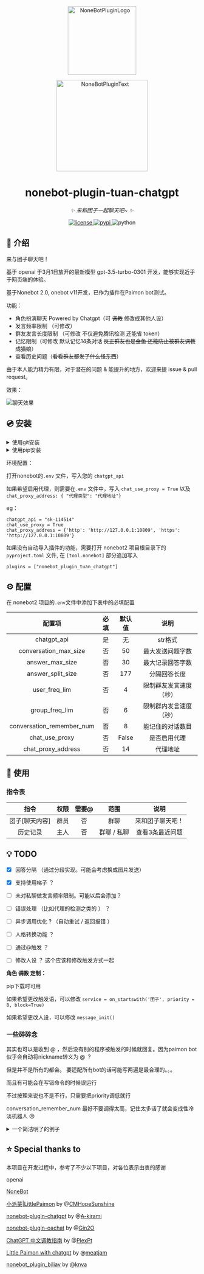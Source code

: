 <div align="center">
  <a href="https://v2.nonebot.dev/store"><img src="https://raw.githubusercontent.com/A-kirami/nonebot-plugin-template/resources/nbp_logo.png" width="180" height="180" alt="NoneBotPluginLogo"></a>
  <br>
  <p><img src="https://raw.githubusercontent.com/A-kirami/nonebot-plugin-template/resources/NoneBotPlugin.svg" width="240" alt="NoneBotPluginText"></p>
</div>

<div align="center">

# nonebot-plugin-tuan-chatgpt

_✨ 来和团子一起聊天吧~ ✨_


<a href="https://cdn.jsdelivr.net/gh/TheLZY/nonebot_plugin_tuan_chatgpt@master/LICENSE.md">
    <img src="https://img.shields.io/github/license/TheLZY/nonebot_plugin_tuan_chatgpt.svg" alt="license">
</a>
<a href="https://pypi.python.org/pypi/nonebot_plugin_tuan_chatgpt">
    <img src="https://img.shields.io/pypi/v/nonebot_plugin_tuan_chatgpt.svg" alt="pypi">
</a>
<img src="https://img.shields.io/badge/python-3.8+-blue.svg" alt="python">

</div>



## 📖 介绍

来与团子聊天吧！

基于 openai 于3月1日放开的最新模型 gpt-3.5-turbo-0301 开发，能够实现近乎于网页端的体验。

基于Nonebot 2.0, onebot v11开发，已作为插件在Paimon bot测试。

功能：

- 角色扮演聊天 Powered by Chatgpt（可 ~~调教~~ 修改成其他人设）
- 发言频率限制 （可修改）
- 群友发言长度限制 （可修改 不仅避免腾讯检测 还能省 token）
- 记忆限制（可修改 默认记忆14条对话 ~~反正群友也是金鱼 还能防止被群友调教成猫娘~~）
- 查看历史问题（~~看看群友都发了什么怪东西~~）

由于本人能力精力有限，对于潜在的问题 & 能提升的地方，欢迎来提 issue & pull request。

效果：

<!--  ![聊天效果](example2.png)  -->
![聊天效果](https://raw.githubusercontent.com/TheLZY/nonebot_plugin_tuan_chatgpt/master/example2.png)


## 💿 安装

<details>
<summary>使用git安装</summary>


在 nonebot2 项目的插件目录下, 打开命令行, 使用 git 安装

```
git clone https://github.com/TheLZY/nonebot_plugin_tuan_chatgpt.git
```

</details>

<details>
<summary>使用pip安装</summary>


```
pip install nonebot-plugin-tuan-chatgpt
```

</details>


环境配置：

打开nonebot的`.env` 文件，写入您的 `chatgpt_api`

如果希望启用代理，则需要在`.env` 文件中，写入 `chat_use_proxy = True` 以及 `chat_proxy_address: { "代理类型": "代理地址"}`

eg： 

    chatgpt_api = "sk-114514"
    chat_use_proxy = True
    chat_proxy_address = {'http': 'http://127.0.0.1:10809', 'https': 'http://127.0.0.1:10809'}



如果没有自动导入插件的功能，需要打开 nonebot2 项目根目录下的 `pyproject.toml` 文件, 在 `[tool.nonebot]` 部分追加写入

    plugins = ["nonebot_plugin_tuan_chatgpt"]




## ⚙️ 配置

在 nonebot2 项目的`.env`文件中添加下表中的必填配置

| 配置项 | 必填 | 默认值 | 说明 |
|:-----:|:----:|:----:|:----:|
| chatgpt_api | 是 | 无 | str格式 |
| conversation_max_size | 否 | 50 | 最大发送问题字数 |
| answer_max_size | 否 | 30 | 最大记录回答字数 |
| answer_split_size | 否 | 177 | 分隔回答长度 |
| user_freq_lim | 否 | 4 | 限制群友发言速度（秒） |
| group_freq_lim | 否 | 6 | 限制群内发言速度（秒）|
| conversation_remember_num | 否 | 8 | 能记住的对话数目 |
| chat_use_proxy | 否 | False | 是否启用代理 |
| chat_proxy_address | 否 | 14 | 代理地址 |



## 🎉 使用

### 指令表

| 指令 | 权限 | 需要@ | 范围 | 说明 |
|:-----:|:----:|:----:|:----:|:----:|
| 团子[聊天内容] | 群员 | 否 | 群聊 | 来和团子聊天吧！ |
| 历史记录 | 主人 | 否 | 群聊 / 私聊 | 查看3条最近问题 |

<!--### 效果图 -->



## 💡 TODO

- [x] 回答分隔 （通过分段实现。可能会考虑换成图片发送）
- [x] 支持使用梯子 ？
- [ ] 未对私聊做发言频率限制。可能以后会添加？
- [ ] 错误处理 （比如代理的检测之类的 <!-- - 倒是可以照着官方的写 不过还是得先在telegrambot上测试一下 --> ） ？
- [ ] 异步调用优化 ? （自动重试 / 返回报错  <!-- - 但是估计得自己造轮子...不知道官方有没有提供 --> ）
- [ ] 人格转换功能 ？
- [ ] 通过@触发 ？ 
- [ ] 修改人设 ？ 这个应该和修改触发方式一起



**角色 ~~调教~~ 定制：**

pip下载时可用

如果希望更改触发语，可以修改 `service = on_startswith('团子', priority = 8, block=True)`

如果希望更改人设，可以修改 `message_init()`

### 一些碎碎念

其实也可以是收到 @ ，然后没有别的程序被触发的时候就回复。因为paimon bot似乎会自动将nickname转义为 @ ？

<!-- 虽然这样对于一些有转移功能的bot来说比较方便，两种触发方式都能回答
但是有一个问题 别人叫你团子爹怎么怎么的时候，她收到的可能就是爹怎么怎么。。。 -->

但是并不是所有的都会。
要适配所有bot的话可能写两遍是最合理的。。。

而且有可能会在写错命令的时候误运行

不过按理来说也不是不行，只需要把priority调低就行

conversation_remember_num 最好不要调得太高，记住太多话了就会变成性冷淡机器人 😥


<details>

<summary>一个简洁明了的例子</summary>


conversation_remember_num = 14

![聊天效果](https://raw.githubusercontent.com/TheLZY/nonebot_plugin_tuan_chatgpt/master/example3.png)

变成性冷淡机器人惹（悲）

conversation_remember_num = 8

![聊天效果](https://raw.githubusercontent.com/TheLZY/nonebot_plugin_tuan_chatgpt/master/example4.png)

</details>



## ⭐ Special thanks to

本项目在开发过程中，参考了不少以下项目，对各位表示由衷的感谢

openai

[NoneBot](https://github.com/nonebot)

[小派蒙|LittlePaimon](https://github.com/CMHopeSunshine/LittlePaimon) by @[CMHopeSunshine](https://github.com/CMHopeSunshine/CMHopeSunshine)

[nonebot-plugin-chatgpt](https://github.com/A-kirami/nonebot-plugin-chatgpt) by @[A-kirami](https://github.com/A-kirami/A-kirami)

[nonebot-plugin-oachat](https://github.com/Gin2O/nonebot_plugin_oachat) by @[Gin2O](https://github.com/Gin2O)

[ChatGPT 中文调教指南]( https://github.com/PlexPt/awesome-chatgpt-prompts-zh) by @[PlexPt](https://github.com/PlexPt/PlexPt)

[Little Paimon with chatgpt](https://github.com/meatjam/LittlePaimon) by @[meatjam](https://github.com/meatjam)

[nonebot_plugin_biliav](https://github.com/knva/nonebot_plugin_biliav) by @[knva](https://github.com/knva/knva)
